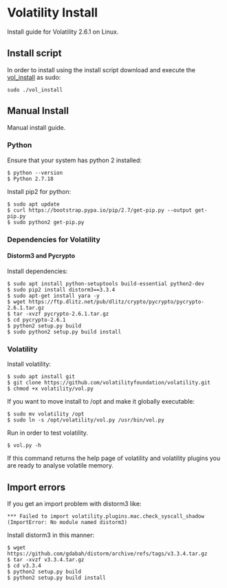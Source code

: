 # Volatility Install
Install guide for Volatility 2.6.1 on Linux.
## Install script
In order to install using the install script download and execute the [vol_install](https://raw.githubusercontent.com/Gustav-Magnussen/vol_install/main/vol_install?token=AOH75QDBYVDSCMENKFBRZADBN7PYQ) as sudo:
```
sudo ./vol_install
```

## Manual Install
Manual install guide.

### Python
Ensure that your system has python 2 installed:
```
$ python --version
$ Python 2.7.18
```

Install pip2 for python:
``` 
$ sudo apt update
$ curl https://bootstrap.pypa.io/pip/2.7/get-pip.py --output get-pip.py
$ sudo python2 get-pip.py
```

### Dependencies for Volatility 
#### Distorm3 and Pycrypto
Install dependencies:
```
$ sudo apt install python-setuptools build-essential python2-dev
$ sudo pip2 install distorm3==3.3.4
$ sudo apt-get install yara -y
$ wget https://ftp.dlitz.net/pub/dlitz/crypto/pycrypto/pycrypto-2.6.1.tar.gz
$ tar -xvzf pycrypto-2.6.1.tar.gz
$ cd pycrypto-2.6.1
$ python2 setup.py build
$ sudo python2 setup.py build install
```

### Volatility
Install volatility:
```
$ sudo apt install git
$ git clone https://github.com/volatilityfoundation/volatility.git
$ chmod +x volatility/vol.py
```

If you want to move install to /opt and make it globally executable:
```
$ sudo mv volatility /opt
$ sudo ln -s /opt/volatility/vol.py /usr/bin/vol.py
```

Run in order to test volatility.
```
$ vol.py -h
```
If this command returns the help page of volatility and volatility plugins you are ready to analyse volatile memory.

## Import errors
If you get an import problem with distorm3 like:
```
*** Failed to import volatility.plugins.mac.check_syscall_shadow (ImportError: No module named distorm3)
```

Install distorm3 in this manner:
```
$ wget https://github.com/gdabah/distorm/archive/refs/tags/v3.3.4.tar.gz
$ tar -xvzf v3.3.4.tar.gz
$ cd v3.3.4
$ python2 setup.py build
$ python2 setup.py build install
```


